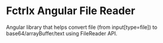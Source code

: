 # Fctrlx Angular File Reader
Angular library that helps convert file (from input[type=file]) to base64/arrayBuffer/text using FileReader API.
